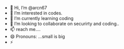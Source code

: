 - 👋 Hi, I’m @arcn67
- 👀 I’m interested in codes.
- 🌱 I’m currently learning coding 
- 💞️ I’m looking to collaborate on securirty and coding..
- 📫 reach me....
- 😄 Pronouns: ...small is big 
- ⚡

<!---
arcn67/arcn67 is a ✨ special ✨ repository because its `README.md` (this file) appears on your GitHub profile.
You can click the Preview link to take a look at your changes.
--->
